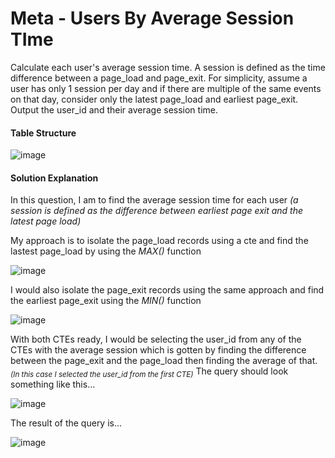 # Meta - Users By Average Session TIme

Calculate each user's average session time. A session is defined as the time difference between a page_load and page_exit. For simplicity, assume a user has only 1 session per day and if there are multiple of the same events on that day, consider only the latest page_load and earliest page_exit. 
Output the user_id and their average session time.

#### Table Structure

![image](https://user-images.githubusercontent.com/110608447/200199185-31e845c4-b666-4b12-87a4-f4ed89953190.png)

#### Solution Explanation
In this question, I am to find the average session time for each user *(a session is defined as the difference between earliest page exit and the latest page load)*

My approach is to isolate the page_load records using a cte and find the lastest page_load by using the *MAX()* function

![image](https://user-images.githubusercontent.com/110608447/200572646-810fd1eb-e748-4465-ae50-7e8a571467ea.png)

I would also isolate the page_exit records using the same approach and find the earliest page_exit using the *MIN()* function

![image](https://user-images.githubusercontent.com/110608447/200573009-5f2f5db0-c683-4f7a-a30b-4985e5a0e0a8.png)

With both CTEs ready, I would be selecting the user_id from any of the CTEs with the average session which is gotten by finding the difference between the page_exit and the page_load then finding the average of that.
<sub>*(In this case I selected the user_id from the first CTE)*</sub>
The query should look something like this...

![image](https://user-images.githubusercontent.com/110608447/200575014-5a9b31ae-7178-49a3-b2df-4610ab257cb8.png)

The result of the query is...

![image](https://user-images.githubusercontent.com/110608447/200575328-20d32435-97c3-495f-b54d-48eda07b2835.png)

